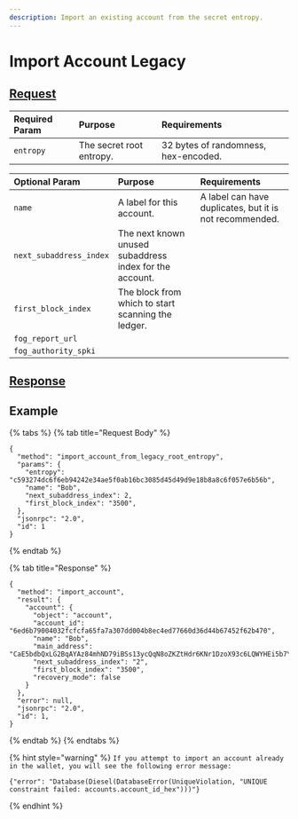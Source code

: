 ```yaml
---
description: Import an existing account from the secret entropy.
---
```


# Import Account Legacy

## [Request](../../../full-service/src/json_rpc/v2/api/request.rs#L40)

| Required Param | Purpose | Requirements |
| :--- | :--- | :--- |
| `entropy` | The secret root entropy. | 32 bytes of randomness, hex-encoded. |

| Optional Param | Purpose | Requirements |
| :--- | :--- | :--- |
| `name` | A label for this account. | A label can have duplicates, but it is not recommended. |
| `next_subaddress_index` | The next known unused subaddress index for the account. |  |
| `first_block_index` | The block from which to start scanning the ledger. |  |
| `fog_report_url` |  |  |
| `fog_authority_spki` |  |  |

## [Response](../../../full-service/src/json_rpc/v2/api/response.rs#L41)

## Example

{% tabs %}
{% tab title="Request Body" %}
```text
{
  "method": "import_account_from_legacy_root_entropy",
  "params": {
    "entropy": "c593274dc6f6eb94242e34ae5f0ab16bc3085d45d49d9e18b8a8c6f057e6b56b",
    "name": "Bob",
    "next_subaddress_index": 2,
    "first_block_index": "3500",
  },
  "jsonrpc": "2.0",
  "id": 1
}
```
{% endtab %}

{% tab title="Response" %}
```text
{
  "method": "import_account",
  "result": {
    "account": {
      "object": "account",
      "account_id": "6ed6b79004032fcfcfa65fa7a307dd004b8ec4ed77660d36d44b67452f62b470",
      "name": "Bob",
      "main_address": "CaE5bdbQxLG2BqAYAz84mhND79iBSs13ycQqN8oZKZtHdr6KNr1DzoX93c6LQWYHEi5b7YLiJXcTRzqhDFB563Kr1uxD6iwERFbw7KLWA6",
      "next_subaddress_index": "2",
      "first_block_index": "3500",
      "recovery_mode": false
    }
  },
  "error": null,
  "jsonrpc": "2.0",
  "id": 1,
}
```
{% endtab %}
{% endtabs %}

{% hint style="warning" %}
`If you attempt to import an account already in the wallet, you will see the following error message:`

```text
{"error": "Database(Diesel(DatabaseError(UniqueViolation, "UNIQUE constraint failed: accounts.account_id_hex")))"}
```
{% endhint %}

